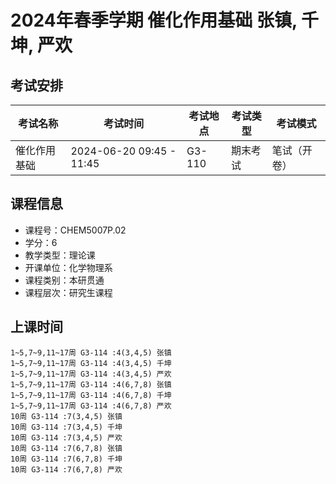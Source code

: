 # 2024年春季学期 催化作用基础 张镇, 千坤, 严欢




## 考试安排

| 考试名称 | 考试时间 | 考试地点 | 考试类型 | 考试模式 |
| -------- | -------- | -------- | -------- | -------- |
| 催化作用基础 | 2024-06-20 09:45 - 11:45 | G3-110 | 期末考试 | 笔试（开卷） |





## 课程信息

- 课程号：CHEM5007P.02
- 学分：6
- 教学类型：理论课
- 开课单位：化学物理系
- 课程类别：本研贯通
- 课程层次：研究生课程

## 上课时间

```
1~5,7~9,11~17周 G3-114 :4(3,4,5) 张镇
1~5,7~9,11~17周 G3-114 :4(3,4,5) 千坤
1~5,7~9,11~17周 G3-114 :4(3,4,5) 严欢
1~5,7~9,11~17周 G3-114 :4(6,7,8) 张镇
1~5,7~9,11~17周 G3-114 :4(6,7,8) 千坤
1~5,7~9,11~17周 G3-114 :4(6,7,8) 严欢
10周 G3-114 :7(3,4,5) 张镇
10周 G3-114 :7(3,4,5) 千坤
10周 G3-114 :7(3,4,5) 严欢
10周 G3-114 :7(6,7,8) 张镇
10周 G3-114 :7(6,7,8) 千坤
10周 G3-114 :7(6,7,8) 严欢
```

